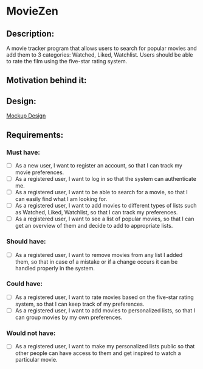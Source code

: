 # MovieZen
## Description:
A movie tracker program that allows users to search for popular movies and add them to 3 categories: Watched, Liked, Watchlist. Users should be able to rate the film using the five-star rating system.

## Motivation behind it:

## Design:
 [Mockup Design](https://www.figma.com/file/2lnIlxcJ8n1b8Z0Nd17ai2/MovieZen-application-(Android-course)?node-id=2%3A289)

## Requirements:
### Must have:
- [ ] As a new user, I want to register an account, so that I can track my movie preferences.
- [ ] As a registered user, I want to log in so that the system can authenticate me.
- [ ] As a registered user, I want to be able to search for a movie, so that I can easily find what I am looking for.
- [ ] As a registered user, I want to add movies to different types of lists such as Watched, Liked, Watchlist, so that I can track my preferences.
- [ ] As a registered user, I want to see a list of popular movies, so that I can get an overview of them and decide to add to appropriate lists.

### Should have:
- [ ] As a registered user, I want to remove movies from any list I added them, so that in case of a mistake or if a change occurs it can be handled properly in the system.

### Could have:
- [ ] As a registered user, I want to rate movies based on the five-star rating system, so that I can keep track of my preferences.
- [ ] As a registered user, I want to add movies to personalized lists, so that I can group movies by my own preferences.

### Would not have:
- [ ] As a registered user, I want to make my personalized lists public so that other people can have access to them and get inspired to watch a particular movie.

